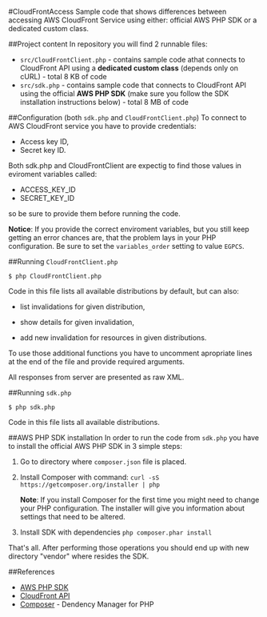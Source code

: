 #CloudFrontAccess
Sample code that shows differences between accessing AWS CloudFront Service using either: official AWS PHP SDK or a dedicated custom class.

##Project content
In repository you will find 2 runnable files:

* `src/CloudFrontClient.php` - contains sample code athat connects to CloudFront API using a **dedicated custom class** (depends only on cURL) - total 8 KB of code
* `src/sdk.php` - contains sample code that connects to CloudFront API using the official **AWS PHP SDK** (make sure you follow the SDK installation instructions below) - total 8 MB of code

##Configuration (both `sdk.php` and `CloudFrontClient.php`)
To connect to AWS CloudFront service you have to provide credentials:

* Access key ID,
* Secret key ID.

Both sdk.php and CloudFrontClient are expectig to find those values in eviroment variables called:

* ACCESS_KEY_ID
* SECRET_KEY_ID

so be sure to provide them before running the code.

**Notice**: If you provide the correct enviroment variables, but you still keep getting an error chances are, that the problem lays in your PHP configuration.
Be sure to set the `variables_order` setting to value `EGPCS`.

##Running `CloudFrontClient.php`

    $ php CloudFrontClient.php

Code in this file lists all available distributions by default, but can also:

* list invalidations for given distribution,

* show details for given invalidation,

* add new invalidation for resources in given distributions.

To use those additional functions you have to uncomment apropriate lines at the end of the file and provide required arguments.

All responses from server are presented as raw XML.

##Running `sdk.php`

    $ php sdk.php

Code in this file lists all available distributions.

##AWS PHP SDK installation
In order to run the code from `sdk.php` you have to install the official AWS PHP SDK in 3 simple steps:

1. Go to directory where `composer.json` file is placed.

1. Install Composer with command:
`curl -sS https://getcomposer.org/installer | php`

    **Note**: If you install Composer for the first time you might need to change your PHP configuration.
The installer will give you information about settings that need to be altered.

1. Install SDK with dependencies
`php composer.phar install`

That's all. After performing those operations you should end up with new directory "vendor" where resides the SDK.

##References
* [AWS PHP SDK](http://aws.amazon.com/sdkforphp/)
* [CloudFront API](http://docs.aws.amazon.com/aws-sdk-php-2/latest/namespace-Aws.CloudFront.html)
* [Composer](http://getcomposer.org/) - Dendency Manager for PHP
